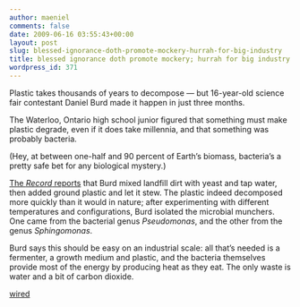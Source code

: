 ```yaml
---
author: maeniel
comments: false
date: 2009-06-16 03:55:43+00:00
layout: post
slug: blessed-ignorance-doth-promote-mockery-hurrah-for-big-industry
title: blessed ignorance doth promote mockery; hurrah for big industry
wordpress_id: 371
---
```


Plastic takes thousands of years to decompose — but 16-year-old science fair contestant Daniel Burd made it happen in just three months.

The Waterloo, Ontario high school junior figured that something must make plastic degrade, even if it does take millennia, and that something was probably bacteria.

(Hey, at between one-half and 90 percent of Earth’s biomass, bacteria’s a pretty safe bet for any biological mystery.)

[The _Record_ reports](http://news.therecord.com/article/354044) that Burd mixed landfill dirt with yeast and tap water, then added ground plastic and let it stew. The plastic indeed decomposed more quickly than it would in nature; after experimenting with different temperatures and configurations, Burd isolated the microbial munchers. One came from the bacterial genus _Pseudomonas_, and the other from the genus _Sphingomonas_.



Burd says this should be easy on an industrial scale: all that’s needed is a fermenter, a growth medium and plastic, and the bacteria themselves provide most of the energy by producing heat as they eat.
The only waste is water and a bit of carbon dioxide.

[wired](http://www.wired.com/wiredscience/2008/05/teen-decomposes/)
